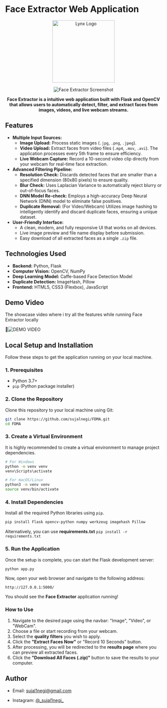# Face Extractor Web Application
<div align="center">
  <img src="static/assets/logo.png" alt="Lynx Logo" width="200"/>
   
![Face Extractor Screenshot](https://i.ibb.co/23jfq8D0/logo-removebg-preview.jpg)

**Face Extractor is a intuitive web application built with Flask and OpenCV that allows users to automatically detect, filter, and extract faces from images, videos, and live webcam streams.**

</div>

## Features

* **Multiple Input Sources:**
    * **Image Upload:** Process static images (`.jpg`, `.png`, `.jpeg`).
    * **Video Upload:** Extract faces from video files (`.mp4`, `.mov`, `.avi`). The application processes every 5th frame to ensure efficiency.
    * **Live Webcam Capture:** Record a 10-second video clip directly from your webcam for real-time face extraction.
* **Advanced Filtering Pipeline:**
    * **Resolution Check:** Discards detected faces that are smaller than a specified dimension (80x80 pixels) to ensure quality.
    * **Blur Check:** Uses Laplacian Variance to automatically reject blurry or out-of-focus faces.
    * **DNN Model Re-check:** Employs a high-accuracy Deep Neural Network (DNN) model to eliminate false positives.
    * **Duplicate Removal:** (For Video/Webcam) Utilizes image hashing to intelligently identify and discard duplicate faces, ensuring a unique dataset.
* **User-Friendly Interface:**
    * A clean, modern, and fully responsive UI that works on all devices.
    * Live image preview and file name display before submission.
    * Easy download of all extracted faces as a single `.zip` file.

## Technologies Used

* **Backend:** Python, Flask
* **Computer Vision:** OpenCV, NumPy
* **Deep Learning Model:** Caffe-based Face Detection Model
* **Duplicate Detection:** ImageHash, Pillow
* **Frontend:** HTML5, CSS3 (Flexbox), JavaScript

## Demo Video

The showcase video where i try all the features while running Face Extractor locally

🎥![DEMO VIDEO](https://drive.google.com/file/d/1wP8xjj36HftMPDqjvTUjmBAuF-_YUJQs/view?usp=drive_link)

## Local Setup and Installation

Follow these steps to get the application running on your local machine.

### 1. Prerequisites

* Python 3.7+
* `pip` (Python package installer)

### 2. Clone the Repository

Clone this repository to your local machine using Git:

```bash
git clone https://github.com/sujalnegi/FDMA.git
cd FDMA
```
### 3. Create a Virtual Environment

It is highly recommended to create a virtual environment to manage project dependencies.

```bash
# For Windows
python -m venv venv
venv\Scripts\activate

# For macOS/Linux
python3 -m venv venv
source venv/bin/activate
```
### 4. Install Dependencies

Install all the required Python libraries using `pip`.

```bash
pip install Flask opencv-python numpy werkzeug imagehash Pillow
```
Alternatively, you can use **requirements.txt** `pip install -r requirements.txt`

### 5. Run the Application

Once the setup is complete, you can start the Flask development server:
```bash
python app.py
```
Now, open your web browser and navigate to the following address:

```
http://127.0.0.1:5000/
```
You should see the **Face Extractor** application running!

### How to Use
1. Navigate to the desired page using the navbar: "Image", "Video", or "WebCam".
2. Choose a file or start recording from your webcam.
3. Select the **quality filters** you wish to apply.
4. Click the **"Extract Faces Now"** or "Record 10 Seconds" button.
5. After processing, you will be redirected to the **results page** where you can preview all extracted faces.
6. Click the **"Download All Faces (.zip)"** button to save the results to your computer.

## Author
- Email: [sujal1negi@gmail.com](mailto:sujal1negi@gmail.com)  


- Instagram: [@\_sujal1negi\_](https://www.instagram.com/_sujalnegi_/)

